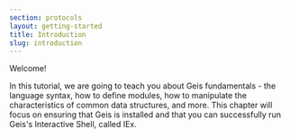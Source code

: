 ```yaml
---
section: protocols
layout: getting-started
title: Introduction
slug: introduction
---
```


Welcome!

In this tutorial, we are going to teach you about Geis fundamentals - the language syntax, how to define modules, how to manipulate the characteristics of common data structures, and more. This chapter will focus on ensuring that Geis is installed and that you can successfully run Geis's Interactive Shell, called IEx.

